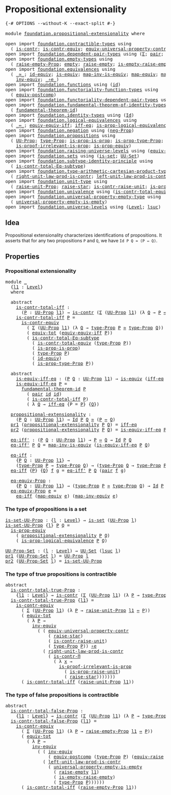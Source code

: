 # Propositional extensionality

<pre class="Agda"><a id="41" class="Symbol">{-#</a> <a id="45" class="Keyword">OPTIONS</a> <a id="53" class="Pragma">--without-K</a> <a id="65" class="Pragma">--exact-split</a> <a id="79" class="Symbol">#-}</a>

<a id="84" class="Keyword">module</a> <a id="91" href="foundation.propositional-extensionality.html" class="Module">foundation.propositional-extensionality</a> <a id="131" class="Keyword">where</a>

<a id="138" class="Keyword">open</a> <a id="143" class="Keyword">import</a> <a id="150" href="foundation.contractible-types.html" class="Module">foundation.contractible-types</a> <a id="180" class="Keyword">using</a>
  <a id="188" class="Symbol">(</a> <a id="190" href="foundation-core.contractible-types.html#992" class="Function">is-contr</a><a id="198" class="Symbol">;</a> <a id="200" href="foundation-core.contractible-types.html#3297" class="Function">is-contr-equiv</a><a id="214" class="Symbol">;</a> <a id="216" href="foundation.contractible-types.html#4961" class="Function">equiv-universal-property-contr</a><a id="246" class="Symbol">;</a> <a id="248" href="foundation-core.contractible-types.html#6892" class="Function">is-contr-Π</a><a id="258" class="Symbol">)</a>
<a id="260" class="Keyword">open</a> <a id="265" class="Keyword">import</a> <a id="272" href="foundation.dependent-pair-types.html" class="Module">foundation.dependent-pair-types</a> <a id="304" class="Keyword">using</a> <a id="310" class="Symbol">(</a><a id="311" href="foundation-core.dependent-pair-types.html#502" class="Record">Σ</a><a id="312" class="Symbol">;</a> <a id="314" href="foundation-core.dependent-pair-types.html#575" class="InductiveConstructor">pair</a><a id="318" class="Symbol">;</a> <a id="320" href="foundation-core.dependent-pair-types.html#592" class="Field">pr1</a><a id="323" class="Symbol">;</a> <a id="325" href="foundation-core.dependent-pair-types.html#604" class="Field">pr2</a><a id="328" class="Symbol">)</a>
<a id="330" class="Keyword">open</a> <a id="335" class="Keyword">import</a> <a id="342" href="foundation.empty-types.html" class="Module">foundation.empty-types</a> <a id="365" class="Keyword">using</a>
  <a id="373" class="Symbol">(</a> <a id="375" href="foundation.empty-types.html#2872" class="Function">raise-empty-Prop</a><a id="391" class="Symbol">;</a> <a id="393" href="foundation-core.empty-types.html#1044" class="Datatype">empty</a><a id="398" class="Symbol">;</a> <a id="400" href="foundation.empty-types.html#1438" class="Function">raise-empty</a><a id="411" class="Symbol">;</a> <a id="413" href="foundation.empty-types.html#3022" class="Function">is-empty-raise-empty</a><a id="433" class="Symbol">)</a>
<a id="435" class="Keyword">open</a> <a id="440" class="Keyword">import</a> <a id="447" href="foundation.equivalences.html" class="Module">foundation.equivalences</a> <a id="471" class="Keyword">using</a>
  <a id="479" class="Symbol">(</a> <a id="481" href="foundation-core.equivalences.html#1607" class="Function Operator">_≃_</a><a id="484" class="Symbol">;</a> <a id="486" href="foundation-core.equivalences.html#2480" class="Function">id-equiv</a><a id="494" class="Symbol">;</a> <a id="496" href="foundation-core.equivalences.html#1542" class="Function">is-equiv</a><a id="504" class="Symbol">;</a> <a id="506" href="foundation-core.equivalences.html#4173" class="Function">map-inv-is-equiv</a><a id="522" class="Symbol">;</a> <a id="524" href="foundation-core.equivalences.html#1807" class="Function">map-equiv</a><a id="533" class="Symbol">;</a> <a id="535" href="foundation-core.equivalences.html#5022" class="Function">map-inv-equiv</a><a id="548" class="Symbol">;</a>
    <a id="554" href="foundation-core.equivalences.html#5707" class="Function">inv-equiv</a><a id="563" class="Symbol">;</a> <a id="565" href="foundation-core.equivalences.html#7855" class="Function Operator">_∘e_</a><a id="569" class="Symbol">)</a>
<a id="571" class="Keyword">open</a> <a id="576" class="Keyword">import</a> <a id="583" href="foundation.functions.html" class="Module">foundation.functions</a> <a id="604" class="Keyword">using</a> <a id="610" class="Symbol">(</a><a id="611" href="foundation-core.functions.html#309" class="Function">id</a><a id="613" class="Symbol">)</a>
<a id="615" class="Keyword">open</a> <a id="620" class="Keyword">import</a> <a id="627" href="foundation.functoriality-function-types.html" class="Module">foundation.functoriality-function-types</a> <a id="667" class="Keyword">using</a>
  <a id="675" class="Symbol">(</a> <a id="677" href="foundation-core.functoriality-function-types.html#3125" class="Function">equiv-postcomp</a><a id="691" class="Symbol">)</a>
<a id="693" class="Keyword">open</a> <a id="698" class="Keyword">import</a> <a id="705" href="foundation.functoriality-dependent-pair-types.html" class="Module">foundation.functoriality-dependent-pair-types</a> <a id="751" class="Keyword">using</a> <a id="757" class="Symbol">(</a><a id="758" href="foundation-core.functoriality-dependent-pair-types.html#6804" class="Function">equiv-tot</a><a id="767" class="Symbol">)</a>
<a id="769" class="Keyword">open</a> <a id="774" class="Keyword">import</a> <a id="781" href="foundation.fundamental-theorem-of-identity-types.html" class="Module">foundation.fundamental-theorem-of-identity-types</a> <a id="830" class="Keyword">using</a>
  <a id="838" class="Symbol">(</a> <a id="840" href="foundation-core.fundamental-theorem-of-identity-types.html#1888" class="Function">fundamental-theorem-id</a><a id="862" class="Symbol">)</a>
<a id="864" class="Keyword">open</a> <a id="869" class="Keyword">import</a> <a id="876" href="foundation.identity-types.html" class="Module">foundation.identity-types</a> <a id="902" class="Keyword">using</a> <a id="908" class="Symbol">(</a><a id="909" href="foundation-core.identity-types.html#641" class="Datatype">Id</a><a id="911" class="Symbol">)</a>
<a id="913" class="Keyword">open</a> <a id="918" class="Keyword">import</a> <a id="925" href="foundation.logical-equivalences.html" class="Module">foundation.logical-equivalences</a> <a id="957" class="Keyword">using</a>
  <a id="965" class="Symbol">(</a> <a id="967" href="foundation-core.logical-equivalences.html#1025" class="Function Operator">_⇔_</a><a id="970" class="Symbol">;</a> <a id="972" href="foundation.logical-equivalences.html#1534" class="Function">equiv-equiv-iff</a><a id="987" class="Symbol">;</a> <a id="989" href="foundation.logical-equivalences.html#748" class="Function">iff-eq</a><a id="995" class="Symbol">;</a> <a id="997" href="foundation.logical-equivalences.html#1829" class="Function">is-prop-logical-equivalence</a><a id="1024" class="Symbol">)</a>
<a id="1026" class="Keyword">open</a> <a id="1031" class="Keyword">import</a> <a id="1038" href="foundation.negation.html" class="Module">foundation.negation</a> <a id="1058" class="Keyword">using</a> <a id="1064" class="Symbol">(</a><a id="1065" href="foundation.negation.html#1157" class="Function">neg-Prop</a><a id="1073" class="Symbol">)</a>
<a id="1075" class="Keyword">open</a> <a id="1080" class="Keyword">import</a> <a id="1087" href="foundation.propositions.html" class="Module">foundation.propositions</a> <a id="1111" class="Keyword">using</a>
  <a id="1119" class="Symbol">(</a> <a id="1121" href="foundation-core.propositions.html#1380" class="Function">UU-Prop</a><a id="1128" class="Symbol">;</a> <a id="1130" href="foundation-core.propositions.html#1482" class="Function">type-Prop</a><a id="1139" class="Symbol">;</a> <a id="1141" href="foundation-core.propositions.html#10900" class="Function">is-prop-is-prop</a><a id="1156" class="Symbol">;</a> <a id="1158" href="foundation-core.propositions.html#1549" class="Function">is-prop-type-Prop</a><a id="1175" class="Symbol">;</a>
    <a id="1181" href="foundation-core.propositions.html#3036" class="Function">is-proof-irrelevant-is-prop</a><a id="1208" class="Symbol">;</a> <a id="1210" href="foundation-core.propositions.html#4515" class="Function">is-prop-equiv</a><a id="1223" class="Symbol">)</a>
<a id="1225" class="Keyword">open</a> <a id="1230" class="Keyword">import</a> <a id="1237" href="foundation.raising-universe-levels.html" class="Module">foundation.raising-universe-levels</a> <a id="1272" class="Keyword">using</a> <a id="1278" class="Symbol">(</a><a id="1279" href="foundation.raising-universe-levels.html#1541" class="Function">equiv-raise</a><a id="1290" class="Symbol">)</a>
<a id="1292" class="Keyword">open</a> <a id="1297" class="Keyword">import</a> <a id="1304" href="foundation.sets.html" class="Module">foundation.sets</a> <a id="1320" class="Keyword">using</a> <a id="1326" class="Symbol">(</a><a id="1327" href="foundation-core.sets.html#1099" class="Function">is-set</a><a id="1333" class="Symbol">;</a> <a id="1335" href="foundation-core.sets.html#1177" class="Function">UU-Set</a><a id="1341" class="Symbol">)</a>
<a id="1343" class="Keyword">open</a> <a id="1348" class="Keyword">import</a> <a id="1355" href="foundation.subtype-identity-principle.html" class="Module">foundation.subtype-identity-principle</a> <a id="1393" class="Keyword">using</a>
  <a id="1401" class="Symbol">(</a> <a id="1403" href="foundation-core.subtype-identity-principle.html#1572" class="Function">is-contr-total-Eq-subtype</a><a id="1428" class="Symbol">)</a>
<a id="1430" class="Keyword">open</a> <a id="1435" class="Keyword">import</a> <a id="1442" href="foundation.type-arithmetic-cartesian-product-types.html" class="Module">foundation.type-arithmetic-cartesian-product-types</a> <a id="1493" class="Keyword">using</a>
  <a id="1501" class="Symbol">(</a> <a id="1503" href="foundation-core.type-arithmetic-cartesian-product-types.html#3194" class="Function">right-unit-law-prod-is-contr</a><a id="1531" class="Symbol">;</a> <a id="1533" href="foundation-core.type-arithmetic-cartesian-product-types.html#3403" class="Function">left-unit-law-prod-is-contr</a><a id="1560" class="Symbol">)</a>
<a id="1562" class="Keyword">open</a> <a id="1567" class="Keyword">import</a> <a id="1574" href="foundation.unit-type.html" class="Module">foundation.unit-type</a> <a id="1595" class="Keyword">using</a>
  <a id="1603" class="Symbol">(</a> <a id="1605" href="foundation.unit-type.html#3593" class="Function">raise-unit-Prop</a><a id="1620" class="Symbol">;</a> <a id="1622" href="foundation.unit-type.html#1779" class="Function">raise-star</a><a id="1632" class="Symbol">;</a> <a id="1634" href="foundation.unit-type.html#3278" class="Function">is-contr-raise-unit</a><a id="1653" class="Symbol">;</a> <a id="1655" href="foundation.unit-type.html#3446" class="Function">is-prop-raise-unit</a><a id="1673" class="Symbol">)</a>
<a id="1675" class="Keyword">open</a> <a id="1680" class="Keyword">import</a> <a id="1687" href="foundation.univalence.html" class="Module">foundation.univalence</a> <a id="1709" class="Keyword">using</a> <a id="1715" class="Symbol">(</a><a id="1716" href="foundation.univalence.html#1532" class="Function">is-contr-total-equiv</a><a id="1736" class="Symbol">)</a>
<a id="1738" class="Keyword">open</a> <a id="1743" class="Keyword">import</a> <a id="1750" href="foundation.universal-property-empty-type.html" class="Module">foundation.universal-property-empty-type</a> <a id="1791" class="Keyword">using</a>
  <a id="1799" class="Symbol">(</a> <a id="1801" href="foundation.universal-property-empty-type.html#1994" class="Function">universal-property-empty-is-empty</a><a id="1834" class="Symbol">)</a>
<a id="1836" class="Keyword">open</a> <a id="1841" class="Keyword">import</a> <a id="1848" href="foundation.universe-levels.html" class="Module">foundation.universe-levels</a> <a id="1875" class="Keyword">using</a> <a id="1881" class="Symbol">(</a><a id="1882" href="Agda.Primitive.html#597" class="Postulate">Level</a><a id="1887" class="Symbol">;</a> <a id="1889" href="Agda.Primitive.html#780" class="Primitive">lsuc</a><a id="1893" class="Symbol">)</a>
</pre>
## Idea

Propositional extensionality characterizes identifications of propositions. It asserts that for any two propositions `P` and `Q`, we have `Id P Q ≃ (P ⇔ Q)`.

## Properties

### Propositional extensionality

<pre class="Agda"><a id="2125" class="Keyword">module</a> <a id="2132" href="foundation.propositional-extensionality.html#2132" class="Module">_</a>
  <a id="2136" class="Symbol">{</a><a id="2137" href="foundation.propositional-extensionality.html#2137" class="Bound">l1</a> <a id="2140" class="Symbol">:</a> <a id="2142" href="Agda.Primitive.html#597" class="Postulate">Level</a><a id="2147" class="Symbol">}</a>
  <a id="2151" class="Keyword">where</a>
  
  <a id="2162" class="Keyword">abstract</a>
    <a id="2175" href="foundation.propositional-extensionality.html#2175" class="Function">is-contr-total-iff</a> <a id="2194" class="Symbol">:</a>
      <a id="2202" class="Symbol">(</a><a id="2203" href="foundation.propositional-extensionality.html#2203" class="Bound">P</a> <a id="2205" class="Symbol">:</a> <a id="2207" href="foundation-core.propositions.html#1380" class="Function">UU-Prop</a> <a id="2215" href="foundation.propositional-extensionality.html#2137" class="Bound">l1</a><a id="2217" class="Symbol">)</a> <a id="2219" class="Symbol">→</a> <a id="2221" href="foundation-core.contractible-types.html#992" class="Function">is-contr</a> <a id="2230" class="Symbol">(</a><a id="2231" href="foundation-core.dependent-pair-types.html#502" class="Record">Σ</a> <a id="2233" class="Symbol">(</a><a id="2234" href="foundation-core.propositions.html#1380" class="Function">UU-Prop</a> <a id="2242" href="foundation.propositional-extensionality.html#2137" class="Bound">l1</a><a id="2244" class="Symbol">)</a> <a id="2246" class="Symbol">(λ</a> <a id="2249" href="foundation.propositional-extensionality.html#2249" class="Bound">Q</a> <a id="2251" class="Symbol">→</a> <a id="2253" href="foundation.propositional-extensionality.html#2203" class="Bound">P</a> <a id="2255" href="foundation-core.logical-equivalences.html#1025" class="Function Operator">⇔</a> <a id="2257" href="foundation.propositional-extensionality.html#2249" class="Bound">Q</a><a id="2258" class="Symbol">))</a>
    <a id="2265" href="foundation.propositional-extensionality.html#2175" class="Function">is-contr-total-iff</a> <a id="2284" href="foundation.propositional-extensionality.html#2284" class="Bound">P</a> <a id="2286" class="Symbol">=</a>
      <a id="2294" href="foundation-core.contractible-types.html#3297" class="Function">is-contr-equiv</a>
        <a id="2317" class="Symbol">(</a> <a id="2319" href="foundation-core.dependent-pair-types.html#502" class="Record">Σ</a> <a id="2321" class="Symbol">(</a><a id="2322" href="foundation-core.propositions.html#1380" class="Function">UU-Prop</a> <a id="2330" href="foundation.propositional-extensionality.html#2137" class="Bound">l1</a><a id="2332" class="Symbol">)</a> <a id="2334" class="Symbol">(λ</a> <a id="2337" href="foundation.propositional-extensionality.html#2337" class="Bound">Q</a> <a id="2339" class="Symbol">→</a> <a id="2341" href="foundation-core.propositions.html#1482" class="Function">type-Prop</a> <a id="2351" href="foundation.propositional-extensionality.html#2284" class="Bound">P</a> <a id="2353" href="foundation-core.equivalences.html#1607" class="Function Operator">≃</a> <a id="2355" href="foundation-core.propositions.html#1482" class="Function">type-Prop</a> <a id="2365" href="foundation.propositional-extensionality.html#2337" class="Bound">Q</a><a id="2366" class="Symbol">))</a>
        <a id="2377" class="Symbol">(</a> <a id="2379" href="foundation-core.functoriality-dependent-pair-types.html#6804" class="Function">equiv-tot</a> <a id="2389" class="Symbol">(</a><a id="2390" href="foundation.logical-equivalences.html#1534" class="Function">equiv-equiv-iff</a> <a id="2406" href="foundation.propositional-extensionality.html#2284" class="Bound">P</a><a id="2407" class="Symbol">))</a>
        <a id="2418" class="Symbol">(</a> <a id="2420" href="foundation-core.subtype-identity-principle.html#1572" class="Function">is-contr-total-Eq-subtype</a>
          <a id="2456" class="Symbol">(</a> <a id="2458" href="foundation.univalence.html#1532" class="Function">is-contr-total-equiv</a> <a id="2479" class="Symbol">(</a><a id="2480" href="foundation-core.propositions.html#1482" class="Function">type-Prop</a> <a id="2490" href="foundation.propositional-extensionality.html#2284" class="Bound">P</a><a id="2491" class="Symbol">))</a>
          <a id="2504" class="Symbol">(</a> <a id="2506" href="foundation-core.propositions.html#10900" class="Function">is-prop-is-prop</a><a id="2521" class="Symbol">)</a>
          <a id="2533" class="Symbol">(</a> <a id="2535" href="foundation-core.propositions.html#1482" class="Function">type-Prop</a> <a id="2545" href="foundation.propositional-extensionality.html#2284" class="Bound">P</a><a id="2546" class="Symbol">)</a>
          <a id="2558" class="Symbol">(</a> <a id="2560" href="foundation-core.equivalences.html#2480" class="Function">id-equiv</a><a id="2568" class="Symbol">)</a>
          <a id="2580" class="Symbol">(</a> <a id="2582" href="foundation-core.propositions.html#1549" class="Function">is-prop-type-Prop</a> <a id="2600" href="foundation.propositional-extensionality.html#2284" class="Bound">P</a><a id="2601" class="Symbol">))</a>

  <a id="2607" class="Keyword">abstract</a>
    <a id="2620" href="foundation.propositional-extensionality.html#2620" class="Function">is-equiv-iff-eq</a> <a id="2636" class="Symbol">:</a> <a id="2638" class="Symbol">(</a><a id="2639" href="foundation.propositional-extensionality.html#2639" class="Bound">P</a> <a id="2641" href="foundation.propositional-extensionality.html#2641" class="Bound">Q</a> <a id="2643" class="Symbol">:</a> <a id="2645" href="foundation-core.propositions.html#1380" class="Function">UU-Prop</a> <a id="2653" href="foundation.propositional-extensionality.html#2137" class="Bound">l1</a><a id="2655" class="Symbol">)</a> <a id="2657" class="Symbol">→</a> <a id="2659" href="foundation-core.equivalences.html#1542" class="Function">is-equiv</a> <a id="2668" class="Symbol">(</a><a id="2669" href="foundation.logical-equivalences.html#748" class="Function">iff-eq</a> <a id="2676" class="Symbol">{</a><a id="2677" href="foundation.propositional-extensionality.html#2137" class="Bound">l1</a><a id="2679" class="Symbol">}</a> <a id="2681" class="Symbol">{</a><a id="2682" href="foundation.propositional-extensionality.html#2639" class="Bound">P</a><a id="2683" class="Symbol">}</a> <a id="2685" class="Symbol">{</a><a id="2686" href="foundation.propositional-extensionality.html#2641" class="Bound">Q</a><a id="2687" class="Symbol">})</a>
    <a id="2694" href="foundation.propositional-extensionality.html#2620" class="Function">is-equiv-iff-eq</a> <a id="2710" href="foundation.propositional-extensionality.html#2710" class="Bound">P</a> <a id="2712" class="Symbol">=</a>
      <a id="2720" href="foundation-core.fundamental-theorem-of-identity-types.html#1888" class="Function">fundamental-theorem-id</a> <a id="2743" href="foundation.propositional-extensionality.html#2710" class="Bound">P</a>
        <a id="2753" class="Symbol">(</a> <a id="2755" href="foundation-core.dependent-pair-types.html#575" class="InductiveConstructor">pair</a> <a id="2760" href="foundation-core.functions.html#309" class="Function">id</a> <a id="2763" href="foundation-core.functions.html#309" class="Function">id</a><a id="2765" class="Symbol">)</a>
        <a id="2775" class="Symbol">(</a> <a id="2777" href="foundation.propositional-extensionality.html#2175" class="Function">is-contr-total-iff</a> <a id="2796" href="foundation.propositional-extensionality.html#2710" class="Bound">P</a><a id="2797" class="Symbol">)</a>
        <a id="2807" class="Symbol">(</a> <a id="2809" class="Symbol">λ</a> <a id="2811" href="foundation.propositional-extensionality.html#2811" class="Bound">Q</a> <a id="2813" class="Symbol">→</a> <a id="2815" href="foundation.logical-equivalences.html#748" class="Function">iff-eq</a> <a id="2822" class="Symbol">{</a><a id="2823" class="Argument">P</a> <a id="2825" class="Symbol">=</a> <a id="2827" href="foundation.propositional-extensionality.html#2710" class="Bound">P</a><a id="2828" class="Symbol">}</a> <a id="2830" class="Symbol">{</a><a id="2831" href="foundation.propositional-extensionality.html#2811" class="Bound">Q</a><a id="2832" class="Symbol">})</a>

  <a id="2838" href="foundation.propositional-extensionality.html#2838" class="Function">propositional-extensionality</a> <a id="2867" class="Symbol">:</a>
    <a id="2873" class="Symbol">(</a><a id="2874" href="foundation.propositional-extensionality.html#2874" class="Bound">P</a> <a id="2876" href="foundation.propositional-extensionality.html#2876" class="Bound">Q</a> <a id="2878" class="Symbol">:</a> <a id="2880" href="foundation-core.propositions.html#1380" class="Function">UU-Prop</a> <a id="2888" href="foundation.propositional-extensionality.html#2137" class="Bound">l1</a><a id="2890" class="Symbol">)</a> <a id="2892" class="Symbol">→</a> <a id="2894" href="foundation-core.identity-types.html#641" class="Datatype">Id</a> <a id="2897" href="foundation.propositional-extensionality.html#2874" class="Bound">P</a> <a id="2899" href="foundation.propositional-extensionality.html#2876" class="Bound">Q</a> <a id="2901" href="foundation-core.equivalences.html#1607" class="Function Operator">≃</a> <a id="2903" class="Symbol">(</a><a id="2904" href="foundation.propositional-extensionality.html#2874" class="Bound">P</a> <a id="2906" href="foundation-core.logical-equivalences.html#1025" class="Function Operator">⇔</a> <a id="2908" href="foundation.propositional-extensionality.html#2876" class="Bound">Q</a><a id="2909" class="Symbol">)</a>
  <a id="2913" href="foundation-core.dependent-pair-types.html#592" class="Field">pr1</a> <a id="2917" class="Symbol">(</a><a id="2918" href="foundation.propositional-extensionality.html#2838" class="Function">propositional-extensionality</a> <a id="2947" href="foundation.propositional-extensionality.html#2947" class="Bound">P</a> <a id="2949" href="foundation.propositional-extensionality.html#2949" class="Bound">Q</a><a id="2950" class="Symbol">)</a> <a id="2952" class="Symbol">=</a> <a id="2954" href="foundation.logical-equivalences.html#748" class="Function">iff-eq</a>
  <a id="2963" href="foundation-core.dependent-pair-types.html#604" class="Field">pr2</a> <a id="2967" class="Symbol">(</a><a id="2968" href="foundation.propositional-extensionality.html#2838" class="Function">propositional-extensionality</a> <a id="2997" href="foundation.propositional-extensionality.html#2997" class="Bound">P</a> <a id="2999" href="foundation.propositional-extensionality.html#2999" class="Bound">Q</a><a id="3000" class="Symbol">)</a> <a id="3002" class="Symbol">=</a> <a id="3004" href="foundation.propositional-extensionality.html#2620" class="Function">is-equiv-iff-eq</a> <a id="3020" href="foundation.propositional-extensionality.html#2997" class="Bound">P</a> <a id="3022" href="foundation.propositional-extensionality.html#2999" class="Bound">Q</a>

  <a id="3027" href="foundation.propositional-extensionality.html#3027" class="Function">eq-iff&#39;</a> <a id="3035" class="Symbol">:</a> <a id="3037" class="Symbol">(</a><a id="3038" href="foundation.propositional-extensionality.html#3038" class="Bound">P</a> <a id="3040" href="foundation.propositional-extensionality.html#3040" class="Bound">Q</a> <a id="3042" class="Symbol">:</a> <a id="3044" href="foundation-core.propositions.html#1380" class="Function">UU-Prop</a> <a id="3052" href="foundation.propositional-extensionality.html#2137" class="Bound">l1</a><a id="3054" class="Symbol">)</a> <a id="3056" class="Symbol">→</a> <a id="3058" href="foundation.propositional-extensionality.html#3038" class="Bound">P</a> <a id="3060" href="foundation-core.logical-equivalences.html#1025" class="Function Operator">⇔</a> <a id="3062" href="foundation.propositional-extensionality.html#3040" class="Bound">Q</a> <a id="3064" class="Symbol">→</a> <a id="3066" href="foundation-core.identity-types.html#641" class="Datatype">Id</a> <a id="3069" href="foundation.propositional-extensionality.html#3038" class="Bound">P</a> <a id="3071" href="foundation.propositional-extensionality.html#3040" class="Bound">Q</a>
  <a id="3075" href="foundation.propositional-extensionality.html#3027" class="Function">eq-iff&#39;</a> <a id="3083" href="foundation.propositional-extensionality.html#3083" class="Bound">P</a> <a id="3085" href="foundation.propositional-extensionality.html#3085" class="Bound">Q</a> <a id="3087" class="Symbol">=</a> <a id="3089" href="foundation-core.equivalences.html#4173" class="Function">map-inv-is-equiv</a> <a id="3106" class="Symbol">(</a><a id="3107" href="foundation.propositional-extensionality.html#2620" class="Function">is-equiv-iff-eq</a> <a id="3123" href="foundation.propositional-extensionality.html#3083" class="Bound">P</a> <a id="3125" href="foundation.propositional-extensionality.html#3085" class="Bound">Q</a><a id="3126" class="Symbol">)</a>

  <a id="3131" href="foundation.propositional-extensionality.html#3131" class="Function">eq-iff</a> <a id="3138" class="Symbol">:</a>
    <a id="3144" class="Symbol">{</a><a id="3145" href="foundation.propositional-extensionality.html#3145" class="Bound">P</a> <a id="3147" href="foundation.propositional-extensionality.html#3147" class="Bound">Q</a> <a id="3149" class="Symbol">:</a> <a id="3151" href="foundation-core.propositions.html#1380" class="Function">UU-Prop</a> <a id="3159" href="foundation.propositional-extensionality.html#2137" class="Bound">l1</a><a id="3161" class="Symbol">}</a> <a id="3163" class="Symbol">→</a>
    <a id="3169" class="Symbol">(</a><a id="3170" href="foundation-core.propositions.html#1482" class="Function">type-Prop</a> <a id="3180" href="foundation.propositional-extensionality.html#3145" class="Bound">P</a> <a id="3182" class="Symbol">→</a> <a id="3184" href="foundation-core.propositions.html#1482" class="Function">type-Prop</a> <a id="3194" href="foundation.propositional-extensionality.html#3147" class="Bound">Q</a><a id="3195" class="Symbol">)</a> <a id="3197" class="Symbol">→</a> <a id="3199" class="Symbol">(</a><a id="3200" href="foundation-core.propositions.html#1482" class="Function">type-Prop</a> <a id="3210" href="foundation.propositional-extensionality.html#3147" class="Bound">Q</a> <a id="3212" class="Symbol">→</a> <a id="3214" href="foundation-core.propositions.html#1482" class="Function">type-Prop</a> <a id="3224" href="foundation.propositional-extensionality.html#3145" class="Bound">P</a><a id="3225" class="Symbol">)</a> <a id="3227" class="Symbol">→</a> <a id="3229" href="foundation-core.identity-types.html#641" class="Datatype">Id</a> <a id="3232" href="foundation.propositional-extensionality.html#3145" class="Bound">P</a> <a id="3234" href="foundation.propositional-extensionality.html#3147" class="Bound">Q</a>
  <a id="3238" href="foundation.propositional-extensionality.html#3131" class="Function">eq-iff</a> <a id="3245" class="Symbol">{</a><a id="3246" href="foundation.propositional-extensionality.html#3246" class="Bound">P</a><a id="3247" class="Symbol">}</a> <a id="3249" class="Symbol">{</a><a id="3250" href="foundation.propositional-extensionality.html#3250" class="Bound">Q</a><a id="3251" class="Symbol">}</a> <a id="3253" href="foundation.propositional-extensionality.html#3253" class="Bound">f</a> <a id="3255" href="foundation.propositional-extensionality.html#3255" class="Bound">g</a> <a id="3257" class="Symbol">=</a> <a id="3259" href="foundation.propositional-extensionality.html#3027" class="Function">eq-iff&#39;</a> <a id="3267" href="foundation.propositional-extensionality.html#3246" class="Bound">P</a> <a id="3269" href="foundation.propositional-extensionality.html#3250" class="Bound">Q</a> <a id="3271" class="Symbol">(</a><a id="3272" href="foundation-core.dependent-pair-types.html#575" class="InductiveConstructor">pair</a> <a id="3277" href="foundation.propositional-extensionality.html#3253" class="Bound">f</a> <a id="3279" href="foundation.propositional-extensionality.html#3255" class="Bound">g</a><a id="3280" class="Symbol">)</a>

  <a id="3285" href="foundation.propositional-extensionality.html#3285" class="Function">eq-equiv-Prop</a> <a id="3299" class="Symbol">:</a>
    <a id="3305" class="Symbol">{</a><a id="3306" href="foundation.propositional-extensionality.html#3306" class="Bound">P</a> <a id="3308" href="foundation.propositional-extensionality.html#3308" class="Bound">Q</a> <a id="3310" class="Symbol">:</a> <a id="3312" href="foundation-core.propositions.html#1380" class="Function">UU-Prop</a> <a id="3320" href="foundation.propositional-extensionality.html#2137" class="Bound">l1</a><a id="3322" class="Symbol">}</a> <a id="3324" class="Symbol">→</a> <a id="3326" class="Symbol">(</a><a id="3327" href="foundation-core.propositions.html#1482" class="Function">type-Prop</a> <a id="3337" href="foundation.propositional-extensionality.html#3306" class="Bound">P</a> <a id="3339" href="foundation-core.equivalences.html#1607" class="Function Operator">≃</a> <a id="3341" href="foundation-core.propositions.html#1482" class="Function">type-Prop</a> <a id="3351" href="foundation.propositional-extensionality.html#3308" class="Bound">Q</a><a id="3352" class="Symbol">)</a> <a id="3354" class="Symbol">→</a> <a id="3356" href="foundation-core.identity-types.html#641" class="Datatype">Id</a> <a id="3359" href="foundation.propositional-extensionality.html#3306" class="Bound">P</a> <a id="3361" href="foundation.propositional-extensionality.html#3308" class="Bound">Q</a>
  <a id="3365" href="foundation.propositional-extensionality.html#3285" class="Function">eq-equiv-Prop</a> <a id="3379" href="foundation.propositional-extensionality.html#3379" class="Bound">e</a> <a id="3381" class="Symbol">=</a>
    <a id="3387" href="foundation.propositional-extensionality.html#3131" class="Function">eq-iff</a> <a id="3394" class="Symbol">(</a><a id="3395" href="foundation-core.equivalences.html#1807" class="Function">map-equiv</a> <a id="3405" href="foundation.propositional-extensionality.html#3379" class="Bound">e</a><a id="3406" class="Symbol">)</a> <a id="3408" class="Symbol">(</a><a id="3409" href="foundation-core.equivalences.html#5022" class="Function">map-inv-equiv</a> <a id="3423" href="foundation.propositional-extensionality.html#3379" class="Bound">e</a><a id="3424" class="Symbol">)</a>
</pre>
### The type of propositions is a set

<pre class="Agda"><a id="is-set-UU-Prop"></a><a id="3478" href="foundation.propositional-extensionality.html#3478" class="Function">is-set-UU-Prop</a> <a id="3493" class="Symbol">:</a> <a id="3495" class="Symbol">{</a><a id="3496" href="foundation.propositional-extensionality.html#3496" class="Bound">l</a> <a id="3498" class="Symbol">:</a> <a id="3500" href="Agda.Primitive.html#597" class="Postulate">Level</a><a id="3505" class="Symbol">}</a> <a id="3507" class="Symbol">→</a> <a id="3509" href="foundation-core.sets.html#1099" class="Function">is-set</a> <a id="3516" class="Symbol">(</a><a id="3517" href="foundation-core.propositions.html#1380" class="Function">UU-Prop</a> <a id="3525" href="foundation.propositional-extensionality.html#3496" class="Bound">l</a><a id="3526" class="Symbol">)</a>
<a id="3528" href="foundation.propositional-extensionality.html#3478" class="Function">is-set-UU-Prop</a> <a id="3543" class="Symbol">{</a><a id="3544" href="foundation.propositional-extensionality.html#3544" class="Bound">l</a><a id="3545" class="Symbol">}</a> <a id="3547" href="foundation.propositional-extensionality.html#3547" class="Bound">P</a> <a id="3549" href="foundation.propositional-extensionality.html#3549" class="Bound">Q</a> <a id="3551" class="Symbol">=</a>
  <a id="3555" href="foundation-core.propositions.html#4515" class="Function">is-prop-equiv</a>
    <a id="3573" class="Symbol">(</a> <a id="3575" href="foundation.propositional-extensionality.html#2838" class="Function">propositional-extensionality</a> <a id="3604" href="foundation.propositional-extensionality.html#3547" class="Bound">P</a> <a id="3606" href="foundation.propositional-extensionality.html#3549" class="Bound">Q</a><a id="3607" class="Symbol">)</a>
    <a id="3613" class="Symbol">(</a> <a id="3615" href="foundation.logical-equivalences.html#1829" class="Function">is-prop-logical-equivalence</a> <a id="3643" href="foundation.propositional-extensionality.html#3547" class="Bound">P</a> <a id="3645" href="foundation.propositional-extensionality.html#3549" class="Bound">Q</a><a id="3646" class="Symbol">)</a>

<a id="UU-Prop-Set"></a><a id="3649" href="foundation.propositional-extensionality.html#3649" class="Function">UU-Prop-Set</a> <a id="3661" class="Symbol">:</a> <a id="3663" class="Symbol">(</a><a id="3664" href="foundation.propositional-extensionality.html#3664" class="Bound">l</a> <a id="3666" class="Symbol">:</a> <a id="3668" href="Agda.Primitive.html#597" class="Postulate">Level</a><a id="3673" class="Symbol">)</a> <a id="3675" class="Symbol">→</a> <a id="3677" href="foundation-core.sets.html#1177" class="Function">UU-Set</a> <a id="3684" class="Symbol">(</a><a id="3685" href="Agda.Primitive.html#780" class="Primitive">lsuc</a> <a id="3690" href="foundation.propositional-extensionality.html#3664" class="Bound">l</a><a id="3691" class="Symbol">)</a>
<a id="3693" href="foundation-core.dependent-pair-types.html#592" class="Field">pr1</a> <a id="3697" class="Symbol">(</a><a id="3698" href="foundation.propositional-extensionality.html#3649" class="Function">UU-Prop-Set</a> <a id="3710" href="foundation.propositional-extensionality.html#3710" class="Bound">l</a><a id="3711" class="Symbol">)</a> <a id="3713" class="Symbol">=</a> <a id="3715" href="foundation-core.propositions.html#1380" class="Function">UU-Prop</a> <a id="3723" href="foundation.propositional-extensionality.html#3710" class="Bound">l</a>
<a id="3725" href="foundation-core.dependent-pair-types.html#604" class="Field">pr2</a> <a id="3729" class="Symbol">(</a><a id="3730" href="foundation.propositional-extensionality.html#3649" class="Function">UU-Prop-Set</a> <a id="3742" href="foundation.propositional-extensionality.html#3742" class="Bound">l</a><a id="3743" class="Symbol">)</a> <a id="3745" class="Symbol">=</a> <a id="3747" href="foundation.propositional-extensionality.html#3478" class="Function">is-set-UU-Prop</a>
</pre>
### The type of true propositions is contractible

<pre class="Agda"><a id="3826" class="Keyword">abstract</a>
  <a id="is-contr-total-true-Prop"></a><a id="3837" href="foundation.propositional-extensionality.html#3837" class="Function">is-contr-total-true-Prop</a> <a id="3862" class="Symbol">:</a>
    <a id="3868" class="Symbol">{</a><a id="3869" href="foundation.propositional-extensionality.html#3869" class="Bound">l1</a> <a id="3872" class="Symbol">:</a> <a id="3874" href="Agda.Primitive.html#597" class="Postulate">Level</a><a id="3879" class="Symbol">}</a> <a id="3881" class="Symbol">→</a> <a id="3883" href="foundation-core.contractible-types.html#992" class="Function">is-contr</a> <a id="3892" class="Symbol">(</a><a id="3893" href="foundation-core.dependent-pair-types.html#502" class="Record">Σ</a> <a id="3895" class="Symbol">(</a><a id="3896" href="foundation-core.propositions.html#1380" class="Function">UU-Prop</a> <a id="3904" href="foundation.propositional-extensionality.html#3869" class="Bound">l1</a><a id="3906" class="Symbol">)</a> <a id="3908" class="Symbol">(λ</a> <a id="3911" href="foundation.propositional-extensionality.html#3911" class="Bound">P</a> <a id="3913" class="Symbol">→</a> <a id="3915" href="foundation-core.propositions.html#1482" class="Function">type-Prop</a> <a id="3925" href="foundation.propositional-extensionality.html#3911" class="Bound">P</a><a id="3926" class="Symbol">))</a>
  <a id="3931" href="foundation.propositional-extensionality.html#3837" class="Function">is-contr-total-true-Prop</a> <a id="3956" class="Symbol">{</a><a id="3957" href="foundation.propositional-extensionality.html#3957" class="Bound">l1</a><a id="3959" class="Symbol">}</a> <a id="3961" class="Symbol">=</a>
    <a id="3967" href="foundation-core.contractible-types.html#3297" class="Function">is-contr-equiv</a>
      <a id="3988" class="Symbol">(</a> <a id="3990" href="foundation-core.dependent-pair-types.html#502" class="Record">Σ</a> <a id="3992" class="Symbol">(</a><a id="3993" href="foundation-core.propositions.html#1380" class="Function">UU-Prop</a> <a id="4001" href="foundation.propositional-extensionality.html#3957" class="Bound">l1</a><a id="4003" class="Symbol">)</a> <a id="4005" class="Symbol">(λ</a> <a id="4008" href="foundation.propositional-extensionality.html#4008" class="Bound">P</a> <a id="4010" class="Symbol">→</a> <a id="4012" href="foundation.unit-type.html#3593" class="Function">raise-unit-Prop</a> <a id="4028" href="foundation.propositional-extensionality.html#3957" class="Bound">l1</a> <a id="4031" href="foundation-core.logical-equivalences.html#1025" class="Function Operator">⇔</a> <a id="4033" href="foundation.propositional-extensionality.html#4008" class="Bound">P</a><a id="4034" class="Symbol">))</a>
      <a id="4043" class="Symbol">(</a> <a id="4045" href="foundation-core.functoriality-dependent-pair-types.html#6804" class="Function">equiv-tot</a>
        <a id="4063" class="Symbol">(</a> <a id="4065" class="Symbol">λ</a> <a id="4067" href="foundation.propositional-extensionality.html#4067" class="Bound">P</a> <a id="4069" class="Symbol">→</a>
          <a id="4081" href="foundation-core.equivalences.html#5707" class="Function">inv-equiv</a>
            <a id="4103" class="Symbol">(</a> <a id="4105" class="Symbol">(</a> <a id="4107" href="foundation.contractible-types.html#4961" class="Function">equiv-universal-property-contr</a>
                <a id="4154" class="Symbol">(</a> <a id="4156" href="foundation.unit-type.html#1779" class="Function">raise-star</a><a id="4166" class="Symbol">)</a>
                <a id="4184" class="Symbol">(</a> <a id="4186" href="foundation.unit-type.html#3278" class="Function">is-contr-raise-unit</a><a id="4205" class="Symbol">)</a>
                <a id="4223" class="Symbol">(</a> <a id="4225" href="foundation-core.propositions.html#1482" class="Function">type-Prop</a> <a id="4235" href="foundation.propositional-extensionality.html#4067" class="Bound">P</a><a id="4236" class="Symbol">))</a> <a id="4239" href="foundation-core.equivalences.html#7855" class="Function Operator">∘e</a>
              <a id="4256" class="Symbol">(</a> <a id="4258" href="foundation-core.type-arithmetic-cartesian-product-types.html#3194" class="Function">right-unit-law-prod-is-contr</a>
                <a id="4303" class="Symbol">(</a> <a id="4305" href="foundation-core.contractible-types.html#6892" class="Function">is-contr-Π</a>
                  <a id="4334" class="Symbol">(</a> <a id="4336" class="Symbol">λ</a> <a id="4338" href="foundation.propositional-extensionality.html#4338" class="Bound">x</a> <a id="4340" class="Symbol">→</a>
                    <a id="4362" href="foundation-core.propositions.html#3036" class="Function">is-proof-irrelevant-is-prop</a>
                      <a id="4412" class="Symbol">(</a> <a id="4414" href="foundation.unit-type.html#3446" class="Function">is-prop-raise-unit</a><a id="4432" class="Symbol">)</a>
                      <a id="4456" class="Symbol">(</a> <a id="4458" href="foundation.unit-type.html#1779" class="Function">raise-star</a><a id="4468" class="Symbol">)))))))</a>
      <a id="4482" class="Symbol">(</a> <a id="4484" href="foundation.propositional-extensionality.html#2175" class="Function">is-contr-total-iff</a> <a id="4503" class="Symbol">(</a><a id="4504" href="foundation.unit-type.html#3593" class="Function">raise-unit-Prop</a> <a id="4520" href="foundation.propositional-extensionality.html#3957" class="Bound">l1</a><a id="4522" class="Symbol">))</a>
</pre>
### The type of false propositions is contractible

<pre class="Agda"><a id="4590" class="Keyword">abstract</a>
  <a id="is-contr-total-false-Prop"></a><a id="4601" href="foundation.propositional-extensionality.html#4601" class="Function">is-contr-total-false-Prop</a> <a id="4627" class="Symbol">:</a>
    <a id="4633" class="Symbol">{</a><a id="4634" href="foundation.propositional-extensionality.html#4634" class="Bound">l1</a> <a id="4637" class="Symbol">:</a> <a id="4639" href="Agda.Primitive.html#597" class="Postulate">Level</a><a id="4644" class="Symbol">}</a> <a id="4646" class="Symbol">→</a> <a id="4648" href="foundation-core.contractible-types.html#992" class="Function">is-contr</a> <a id="4657" class="Symbol">(</a><a id="4658" href="foundation-core.dependent-pair-types.html#502" class="Record">Σ</a> <a id="4660" class="Symbol">(</a><a id="4661" href="foundation-core.propositions.html#1380" class="Function">UU-Prop</a> <a id="4669" href="foundation.propositional-extensionality.html#4634" class="Bound">l1</a><a id="4671" class="Symbol">)</a> <a id="4673" class="Symbol">(λ</a> <a id="4676" href="foundation.propositional-extensionality.html#4676" class="Bound">P</a> <a id="4678" class="Symbol">→</a> <a id="4680" href="foundation-core.propositions.html#1482" class="Function">type-Prop</a> <a id="4690" class="Symbol">(</a><a id="4691" href="foundation.negation.html#1157" class="Function">neg-Prop</a> <a id="4700" href="foundation.propositional-extensionality.html#4676" class="Bound">P</a><a id="4701" class="Symbol">)))</a>
  <a id="4707" href="foundation.propositional-extensionality.html#4601" class="Function">is-contr-total-false-Prop</a> <a id="4733" class="Symbol">{</a><a id="4734" href="foundation.propositional-extensionality.html#4734" class="Bound">l1</a><a id="4736" class="Symbol">}</a> <a id="4738" class="Symbol">=</a>
    <a id="4744" href="foundation-core.contractible-types.html#3297" class="Function">is-contr-equiv</a>
      <a id="4765" class="Symbol">(</a> <a id="4767" href="foundation-core.dependent-pair-types.html#502" class="Record">Σ</a> <a id="4769" class="Symbol">(</a><a id="4770" href="foundation-core.propositions.html#1380" class="Function">UU-Prop</a> <a id="4778" href="foundation.propositional-extensionality.html#4734" class="Bound">l1</a><a id="4780" class="Symbol">)</a> <a id="4782" class="Symbol">(λ</a> <a id="4785" href="foundation.propositional-extensionality.html#4785" class="Bound">P</a> <a id="4787" class="Symbol">→</a> <a id="4789" href="foundation.empty-types.html#2872" class="Function">raise-empty-Prop</a> <a id="4806" href="foundation.propositional-extensionality.html#4734" class="Bound">l1</a> <a id="4809" href="foundation-core.logical-equivalences.html#1025" class="Function Operator">⇔</a> <a id="4811" href="foundation.propositional-extensionality.html#4785" class="Bound">P</a><a id="4812" class="Symbol">))</a>
      <a id="4821" class="Symbol">(</a> <a id="4823" href="foundation-core.functoriality-dependent-pair-types.html#6804" class="Function">equiv-tot</a>
        <a id="4841" class="Symbol">(</a> <a id="4843" class="Symbol">λ</a> <a id="4845" href="foundation.propositional-extensionality.html#4845" class="Bound">P</a> <a id="4847" class="Symbol">→</a>
          <a id="4859" href="foundation-core.equivalences.html#5707" class="Function">inv-equiv</a>
            <a id="4881" class="Symbol">(</a> <a id="4883" class="Symbol">(</a> <a id="4885" href="foundation-core.equivalences.html#5707" class="Function">inv-equiv</a>
                <a id="4911" class="Symbol">(</a> <a id="4913" href="foundation-core.functoriality-function-types.html#3125" class="Function">equiv-postcomp</a> <a id="4928" class="Symbol">(</a><a id="4929" href="foundation-core.propositions.html#1482" class="Function">type-Prop</a> <a id="4939" href="foundation.propositional-extensionality.html#4845" class="Bound">P</a><a id="4940" class="Symbol">)</a> <a id="4942" class="Symbol">(</a><a id="4943" href="foundation.raising-universe-levels.html#1541" class="Function">equiv-raise</a> <a id="4955" href="foundation.propositional-extensionality.html#4734" class="Bound">l1</a> <a id="4958" href="foundation-core.empty-types.html#1044" class="Datatype">empty</a><a id="4963" class="Symbol">)))</a> <a id="4967" href="foundation-core.equivalences.html#7855" class="Function Operator">∘e</a>
              <a id="4984" class="Symbol">(</a> <a id="4986" href="foundation-core.type-arithmetic-cartesian-product-types.html#3403" class="Function">left-unit-law-prod-is-contr</a>
                <a id="5030" class="Symbol">(</a> <a id="5032" href="foundation.universal-property-empty-type.html#1994" class="Function">universal-property-empty-is-empty</a>
                  <a id="5084" class="Symbol">(</a> <a id="5086" href="foundation.empty-types.html#1438" class="Function">raise-empty</a> <a id="5098" href="foundation.propositional-extensionality.html#4734" class="Bound">l1</a><a id="5100" class="Symbol">)</a>
                  <a id="5120" class="Symbol">(</a> <a id="5122" href="foundation.empty-types.html#3022" class="Function">is-empty-raise-empty</a><a id="5142" class="Symbol">)</a>
                  <a id="5162" class="Symbol">(</a> <a id="5164" href="foundation-core.propositions.html#1482" class="Function">type-Prop</a> <a id="5174" href="foundation.propositional-extensionality.html#4845" class="Bound">P</a><a id="5175" class="Symbol">))))))</a>
      <a id="5188" class="Symbol">(</a> <a id="5190" href="foundation.propositional-extensionality.html#2175" class="Function">is-contr-total-iff</a> <a id="5209" class="Symbol">(</a><a id="5210" href="foundation.empty-types.html#2872" class="Function">raise-empty-Prop</a> <a id="5227" href="foundation.propositional-extensionality.html#4734" class="Bound">l1</a><a id="5229" class="Symbol">))</a>
</pre>